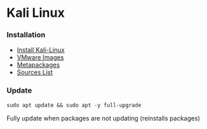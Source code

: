 # Kali Linux

### Installation
* [Install Kali-Linux](https://www.kali.org/downloads/)
* [VMware Images](https://www.offensive-security.com/kali-linux-vm-vmware-virtualbox-image-download/)
* [Metapackages](https://www.kali.org/news/kali-linux-metapackages/)
* [Sources List](https://docs.kali.org/general-use/kali-linux-sources-list-repositories)

### Update

```sudo apt update && sudo apt -y full-upgrade```

Fully update when packages are not updating (reinstalls packages)
